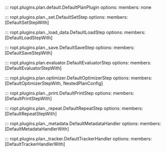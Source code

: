 ::: ropt.plugins.plan.default.DefaultPlanPlugin
    options:
        members: none

::: ropt.plugins.plan._set.DefaultSetStep
    options:
        members: [DefaultSetStepWith]

::: ropt.plugins.plan._load_data.DefaultLoadStep
    options:
        members: [DefaultLoadStepWith]

::: ropt.plugins.plan._save.DefaultSaveStep
    options:
        members: [DefaultSaveStepWith]

::: ropt.plugins.plan.evaluator.DefaultEvaluatorStep
    options:
        members: [DefaultEvaluatorStepWith]

::: ropt.plugins.plan.optimizer.DefaultOptimizerStep
    options:
        members: [DefaultOptimizerStepWith, NestedPlanConfig]

::: ropt.plugins.plan._print.DefaultPrintStep
    options:
        members: [DefaultPrintStepWith]

::: ropt.plugins.plan._repeat.DefaultRepeatStep
    options:
        members: [DefaultRepeatStepWith]

::: ropt.plugins.plan._metadata.DefaultMetadataHandler
    options:
        members: [DefaultMetadataHandlerWith]

::: ropt.plugins.plan._tracker.DefaultTrackerHandler
    options:
        members: [DefaultTrackerHandlerWith]
